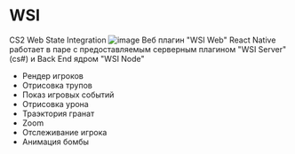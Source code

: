 # WSI
CS2 Web State Integration
![image](https://github.com/user-attachments/assets/4757546c-2652-48b5-aee0-934ecfe6f12d)
Веб плагин "WSI Web" React Native работает в паре с предоставляемым серверным плагином "WSI Server" (cs#) и Back End ядром "WSI Node"

   + Рендер игроков
   + Отрисовка трупов
   + Показ игровых событий
   + Отрисовка урона
   + Траэктория гранат
   + Zoom
   + Отслеживание игрока
   + Анимация бомбы
